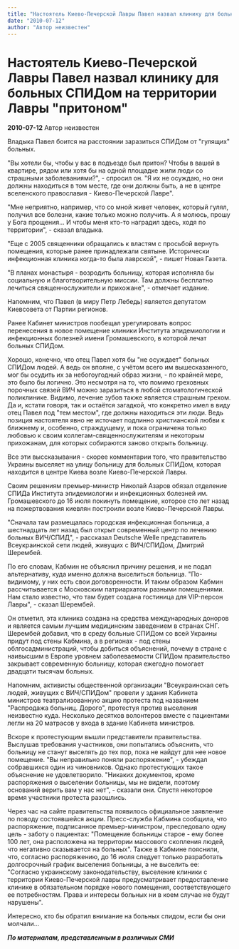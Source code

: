 ```yaml
---
title: "Настоятель Киево-Печерской Лавры Павел назвал клинику для больных СПИДом на территории Лавры \"притоном\""
date: "2010-07-12"
author: "Автор неизвестен"
---
```


# Настоятель Киево-Печерской Лавры Павел назвал клинику для больных СПИДом на территории Лавры "притоном"

**2010-07-12** Автор неизвестен

Владыка Павел боится на расстоянии заразиться СПИДом от "гулящих" больных.

"Вы хотели бы, чтобы у вас в подъезде был притон? Чтобы в вашей в квартире, рядом или хотя бы на одной площадке жили люди со страшными заболеваниями?", - спросил он. "Я их не осуждаю, но они должны находиться в том месте, где они должны быть, а не в центре вселенского православия - Киево-Печерской Лавре".

 "Мне неприятно, например, что со мной живет человек, который гулял, получил все болезни, какие только можно получить. А я молюсь, прошу у Бога прощения... И чтобы меня кто-то наградил здесь, ходя по территории", - сказал владыка.

 "Еще с 2005 священники обращались к властям с просьбой вернуть помещения, которые ранее принадлежали святыне. Исторически инфекционная клиника когда-то была лаврской", - пишет Новая Газета.

 "В планах монастыря - возродить больницу, которая исполняла бы социальную и благотворительную миссии. Там должны бесплатно лечиться священнослужители и прихожане", - отмечает издание.

Напомним, что Павел (в миру Петр Лебедь) является депутатом Киевсовета от Партии регионов.

Ранее Кабинет министров пообещал урегулировать вопрос перенесения в новое помещение клиники Института эпидемиологии и инфекционных болезней имени Громашевского, в которой лечат больных СПИДом.

Хорошо, конечно, что отец Павел хотя бы "не осуждает" больных СПИДом людей. А ведь он вполне, с учётом всего им вышесказанного, мог бы осудить их за небогоугодный образ жизни, - по крайней мере, это было бы логично. Это несмотря на то, что помимо греховных порочных связей ВИЧ можно заразиться в любой стоматологической поликлинике. Видимо, лечение зубов также является страшным грехом. Да и, кстати говоря, так и остаётся загадкой, что конкретно имел в виду отец Павел под "тем местом", где должны находиться эти люди. Ведь позиция настоятеля явно не источает подлинно христианской любви к ближнему и, особенно, страждущему, и пока ограничена только любовью к своим коллегам-священнослужителям и некоторым прихожанам, для которых собираются заново открыть больницу.

Все эти выссказывания - скорее комментарии того, что правительство Украины выселяет на улицу больницу для больных СПИДом, которая находится в центре Киева возле Киево-Печерской Лавры.

Своим решениям премьер-министр Николай Азаров обязал отделение СПИДа Института эпидемиологии и инфекционных болезней им. Громашевского до 16 июля покинуть помещение, которое сто лет назад на пожертвования киевлян построили возле Киево-Печерской Лавры.

"Сначала там размещалась городская инфекционная больница, а шестнадцать лет назад был открыт современный центр по лечению больных ВИЧ/СПИД", - рассказал Deutsche Welle представитель Всеукраинской сети людей, живущих с ВИЧ/СПИДом, Дмитрий Шерембей.

По его словам, Кабмин не объяснил причину решения, и не подал альтернативу, куда именно должна выселиться больница. "По-видимому, у них есть свои договоренности. И таким образом Кабмин рассчитывается с Московским патриархатом разными помещениями. Нам стало известно, что там будет создана гостиница для VIP-персон Лавры", - сказал Шерембей.

Он отметил, эта клиника создана на средства международных доноров и является самым лучшим медицинским заведением в странах СНГ. Шерембей добавил, что в среду больные СПИДом со всей Украины придут под стены Кабмина, а в регионах - под стены облгосадминистраций, чтобы добиться объяснений, почему в стране с наивысшим в Европе уровнем заболеваемости СПИДом правительство закрывает современную больницу, которая ежегодно помогает двадцати тысячам больных.

Напомним, активисты общественной организации "Всеукраинская сеть людей, живущих с ВИЧ/СПИДом" провели у здания Кабинета министров театрализованную акцию протеста под названием "Распродажа больниц. Дорого", протестуя против выселения неизвестно куда. Несколько десятков волонтеров вместе с пациентами легли на 20 матрасов у входа в здание Кабинета министров.

Вскоре к протестующим вышли представители правительства. Выслушав требования участников, они попытались объяснить, что больницу не станут выселять до тех пор, пока не найдут для нее новое помещение. "Вы неправильно поняли распоряжение", - убеждал собравшихся один из чиновников. Однако протестующих такое объяснение не удовлетворило. "Никаких документов, кроме распоряжения о выселении больницы, мы не видели, поэтому оснований верить вам у нас нет", - сказали они. Спустя некоторое время участники протеста разошлись.

Через час на сайте правительства появилось официальное заявление по поводу состоявшейся акции. Пресс-служба Кабмина сообщила, что распоряжение, подписанное премьер-министром, преследовало одну цель - заботу о пациентах: "Помещение больницы старое - ему более 100 лет, она расположена на территории массового скопления людей, что негативно сказывается на больных". Также в Кабмине пояснили, что, согласно распоряжению, до 16 июля следует только разработать долгосрочный график выселения больницы, а не выселить ее: "Согласно украинскому законодательству, выселение клиники с территории Киево-Печерской лавры предусматривает предоставление клинике в обязательном порядке нового помещения, соответствующего ее потребностям. Права и интересы больных ни в коем случае не будут нарушены".

Интересно, кто бы обратил внимание на больных спидом, если бы они молчали...

***По материалам, представленным в различных СМИ***